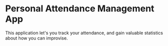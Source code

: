 # Personal Attendance Management App
This application let's you track your attendance, and gain valuable statistics about how you can improvise.
